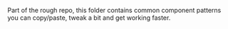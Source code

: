 Part of the rough repo, this folder contains common component patterns you can copy/paste, tweak a bit and get working faster.